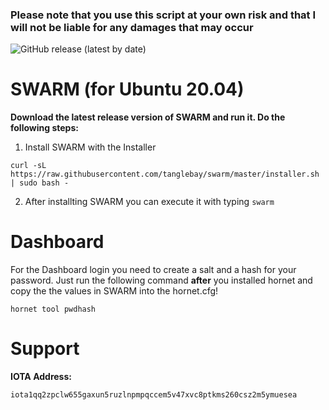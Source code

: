 ### Please note that you use this script at your own risk and that I will not be liable for any damages that may occur ###

![GitHub release (latest by date)](https://img.shields.io/github/v/release/TangleBay/swarm?style=for-the-badge)

# SWARM (for Ubuntu 20.04)

**Download the latest release version of SWARM and run it. Do the following steps:**

1. Install SWARM with the Installer
```shell
curl -sL https://raw.githubusercontent.com/tanglebay/swarm/master/installer.sh | sudo bash -
```
2. After installting SWARM you can execute it with typing `swarm`


# Dashboard

For the Dashboard login you need to create a salt and a hash for your password. Just run the following command **after** you installed hornet and copy the the values in SWARM into the hornet.cfg!
```
hornet tool pwdhash
```


# Support

**IOTA Address:**
```
iota1qq2zpclw655gaxun5ruzlnpmpqccem5v47xvc8ptkms260csz2m5ymuesea
```

